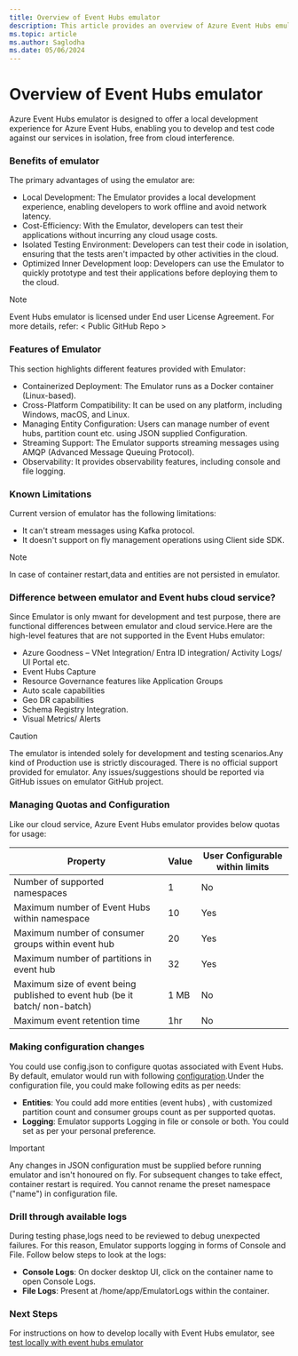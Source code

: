 ```yaml
---
title: Overview of Event Hubs emulator
description: This article provides an overview of Azure Event Hubs emulator
ms.topic: article
ms.author: Saglodha
ms.date: 05/06/2024
---
```



# Overview of Event Hubs emulator

Azure Event Hubs emulator is designed to offer a local development experience for Azure Event Hubs, enabling you to develop and test code against our services in isolation, free from cloud interference.

### Benefits of emulator

The primary advantages of using the emulator are:

- Local Development: The Emulator provides a local development experience, enabling developers to work offline and avoid network latency.
- Cost-Efficiency: With the Emulator, developers can test their applications without incurring any cloud usage costs.
- Isolated Testing Environment: Developers can test their code in isolation, ensuring that the tests aren't impacted by other activities in the cloud.
- Optimized Inner Development loop: Developers can use the Emulator to quickly prototype and test their applications before deploying them to the cloud.

>[!NOTE]
> Event Hubs emulator is licensed under End user License Agreement. For more details, refer: < Public GitHub Repo >

### Features of Emulator

This section highlights different features provided with Emulator:

- Containerized Deployment: The Emulator runs as a Docker container (Linux-based).
- Cross-Platform Compatibility: It can be used on any platform, including Windows, macOS, and Linux.
- Managing Entity Configuration: Users can manage number of event hubs, partition count etc. using JSON supplied Configuration.
- Streaming Support: The Emulator supports streaming messages using AMQP (Advanced Message Queuing Protocol).
- Observability: It provides observability features, including console and file logging.

### Known Limitations

Current version of emulator has the following limitations:

- It can't stream messages using Kafka protocol.  
- It doesn't support  on fly management operations using Client side SDK. 

> [!NOTE]
> In case of container restart,data and entities are not persisted in emulator.

### Difference between emulator and Event hubs cloud service?

Since Emulator is only mwant for development and test purpose, there are functional differences between emulator and cloud service.Here are the high-level features that are not supported in the Event Hubs emulator:

-  Azure Goodness – VNet Integration/ Entra ID integration/ Activity Logs/ UI Portal etc.
-  Event Hubs Capture
-  Resource Governance features like Application Groups
-  Auto scale capabilities
-  Geo DR capabilities
-  Schema Registry Integration.
-  Visual Metrics/ Alerts

>[!CAUTION]
>The emulator is intended solely for development and testing scenarios.Any kind of Production use is strictly discouraged. There is no official support provided for emulator.
> Any issues/suggestions should be reported via GitHub issues on emulator GitHub project.

### Managing Quotas and Configuration

Like our cloud service, Azure Event Hubs emulator provides below quotas for usage: 

| Property| Value| User Configurable within limits
| ----|----|----|
Number of supported namespaces| 1 |No| 
Maximum number of Event Hubs within namespace| 10| Yes| 
Maximum number of consumer groups within event hub| 20 |Yes| 
Maximum number of partitions in event hub |32 |Yes 
Maximum size of event being published to event hub (be it batch/ non-batch) |1 MB |No
Maximum event retention time | 1hr | No


### Making configuration changes

You could use config.json to configure quotas associated with Event Hubs. By default, emulator would run with following [configuration](EventHub/Common/Config.json).Under the configuration file, you could make following edits as per needs: 

- **Entities**: You could add more entities (event hubs) , with customized partition count and consumer groups count as per supported quotas.
- **Logging**: Emulator supports Logging in file or console or both. You could set as per your personal preference.

>[!IMPORTANT]
> Any changes in JSON configuration must be supplied before running emulator and isn't honoured on fly. For subsequent changes to take effect, container restart is required.
>You cannot rename the preset namespace ("name") in configuration file. 

### Drill through available logs
During testing phase,logs need to be reviewed to debug unexpected failures. For this reason, Emulator supports logging in forms of Console and File. Follow below steps to look at the logs: 
- **Console Logs**: On docker desktop UI, click on the container name to open Console Logs.
- **File Logs**: Present at /home/app/EmulatorLogs within the container.

### Next Steps

For instructions on how to develop locally with Event Hubs emulator, see [test locally with event hubs emulator](test-locally-with-event-hub-emulator.md)

